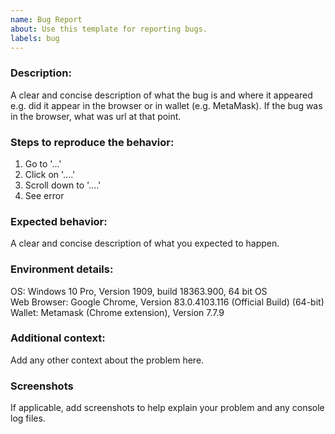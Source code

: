```yaml
---
name: Bug Report
about: Use this template for reporting bugs.
labels: bug
---
```



### Description:
A clear and concise description of what the bug is and where it appeared e.g. did it appear in the browser or in wallet (e.g. MetaMask). If the bug was in the browser, what was url at that point.

### Steps to reproduce the behavior:
1. Go to '...'
2. Click on '....'
3. Scroll down to '....'
4. See error

### Expected behavior:
A clear and concise description of what you expected to happen.

### Environment details:
OS: Windows 10 Pro, Version 1909, build 18363.900, 64 bit OS  
Web Browser: Google Chrome, Version 83.0.4103.116 (Official Build) (64-bit)  
Wallet: Metamask (Chrome extension), Version 7.7.9

### Additional context:
Add any other context about the problem here.

### Screenshots
If applicable, add screenshots to help explain your problem and any console log files.
